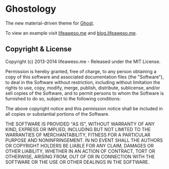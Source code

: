 # Ghostology

The new material-driven theme for [Ghost](http://github.com/tryghost/ghost/).

To view an example visit [lifeaweso.me](http://lifeaweso.me) and [blog.lifeaweso.me](http://blog.lifeaweso.me).

## Copyright & License

Copyright (c) 2013-2014 lifeaweso.me - Released under the MIT License.

Permission is hereby granted, free of charge, to any person obtaining a copy of this software and associated documentation files (the "Software"), to deal in the Software without restriction, including without limitation the rights to use, copy, modify, merge, publish, distribute, sublicense, and/or sell copies of the Software, and to permit persons to whom the Software is furnished to do so, subject to the following conditions:

The above copyright notice and this permission notice shall be included in all copies or substantial portions of the Software.

THE SOFTWARE IS PROVIDED "AS IS", WITHOUT WARRANTY OF ANY KIND, EXPRESS OR IMPLIED, INCLUDING BUT NOT LIMITED TO THE WARRANTIES OF MERCHANTABILITY, FITNESS FOR A PARTICULAR PURPOSE AND
NONINFRINGEMENT. IN NO EVENT SHALL THE AUTHORS OR COPYRIGHT HOLDERS BE LIABLE FOR ANY CLAIM, DAMAGES OR OTHER LIABILITY, WHETHER IN AN ACTION OF CONTRACT, TORT OR OTHERWISE, ARISING FROM, OUT OF OR IN CONNECTION WITH THE SOFTWARE OR THE USE OR OTHER DEALINGS IN THE SOFTWARE.
